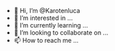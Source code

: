 - 👋 Hi, I’m @Karotenluca
- 👀 I’m interested in ...
- 🌱 I’m currently learning ...
- 💞️ I’m looking to collaborate on ...
- 📫 How to reach me ...

<!---
Karotenluca/Karotenluca is a ✨ special ✨ repository because its `README.md` (this file) appears on your GitHub profile.
You can click the Preview link to take a look at your changes.
--->
